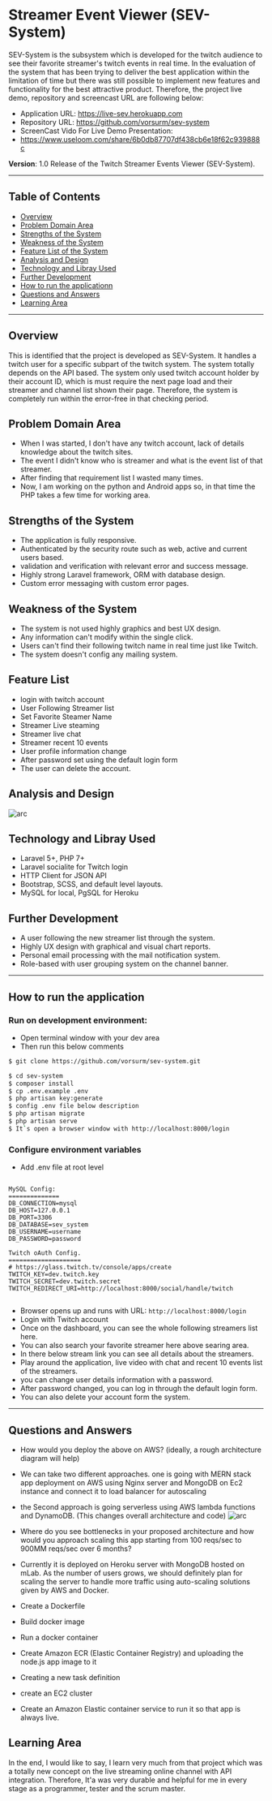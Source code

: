 # Streamer Event Viewer (SEV-System)
SEV-System is the subsystem which is developed for the twitch audience to see their favorite streamer's twitch events in real time. In the evaluation of the system that has been trying to deliver the best application within the limitation of time but there was still possible to implement new features and functionality for the best attractive product. Therefore, the project live demo, repository and screencast URL are following below:

- Application URL: https://live-sev.herokuapp.com
- Repository URL: https://github.com/vorsurm/sev-system
- ScreenCast Vido For Live Demo Presentation:
- https://www.useloom.com/share/6b0db87707df438cb6e18f62c939888c

**Version**: 1.0 Release of the Twitch Streamer Events Viewer (SEV-System).

***


## Table of Contents
* [Overview](#overview)
* [Problem Domain Area](#problem-domain-area)
* [Strengths of the System](#strengths-of-the-system)
* [Weakness of the System](#weakness-of-the-system)
* [Feature List of the System](#feature-list-of-the-system)
* [Analysis and Design](#analysis-and-design)
* [Technology and Libray Used](#technology-and-libray-used)
* [Further Development](#further-development)
* [How to run the applicationn](#how-to-run-the-application)
* [Questions and Answers](#questions-and-answers)
* [Learning Area](#learning-area)

*** 

## Overview
This is identified that the project is developed as SEV-System. It handles a twitch user for a specific subpart of the twitch system. The system totally depends on the API based. The system only used twitch account holder by their account ID, which is must require the next page load and their streamer and channel list shown their page. Therefore, the system is completely run within the error-free in that checking period. 


## Problem Domain Area
- When I was started, I don't have any twitch account, lack of details knowledge about the twitch sites.
- The event I didn't know who is streamer and what is the event list of that streamer.
- After finding that requirement list I wasted many times.
- Now, I am working on the python and Android apps so, in that time the PHP takes a few time for working area.


## Strengths of the System
- The application is fully responsive.
- Authenticated by the security route such as web, active and current users based.
- validation and verification with relevant error and success message.
- Highly strong Laravel framework, ORM with database design.
- Custom error messaging with custom error pages.


## Weakness of the System
- The system is not used highly graphics and best UX design.
- Any information can't modify within the single click.
- Users can't find their following twitch name in real time just like Twitch.
- The system doesn't config any mailing system.


## Feature List
- login with twitch account
- User Following Streamer list
- Set Favorite Steamer Name
- Streamer Live steaming 
- Streamer live chat
- Streamer recent 10 events 
- User profile information change
- After password set using the default login form
- The user can delete the account.


## Analysis and Design
![arc](erd_diagram.jpg?raw=true "ERD_Diagram")


## Technology and Libray Used
- Laravel 5+, PHP 7+
- Laravel socialite for Twitch login
- HTTP Client for JSON API
- Bootstrap, SCSS, and default level layouts.
- MySQL for local, PgSQL for Heroku 


## Further Development 
- A user following the new streamer list through the system.
- Highly UX design with graphical and visual chart reports.
- Personal email processing with the mail notification system.
- Role-based with user grouping system on the channel banner.

***

## How to run the application

### Run on development environment:
* Open terminal window with your dev area
* Then run this below comments
```sh
$ git clone https://github.com/vorsurm/sev-system.git

$ cd sev-system
$ composer install
$ cp .env.example .env
$ php artisan key:generate
$ config .env file below description
$ php artisan migrate
$ php artisan serve
$ It`s open a browser window with http://localhost:8000/login

```

### Configure environment variables
* Add .env file at root level
```

MySQL Config:
==============
DB_CONNECTION=mysql
DB_HOST=127.0.0.1
DB_PORT=3306
DB_DATABASE=sev_system
DB_USERNAME=username
DB_PASSWORD=password

Twitch oAuth Config.
====================
# https://glass.twitch.tv/console/apps/create
TWITCH_KEY=dev.twitch.key
TWITCH_SECRET=dev.twitch.secret
TWITCH_REDIRECT_URI=http://localhost:8000/social/handle/twitch


```

* Browser opens up and runs with URL: `http://localhost:8000/login`
* Login with Twitch account
* Once on the dashboard, you can see the whole following streamers list here. 
* You can also search your favorite streamer here above searing area.
* In there below stream link you can see all details about the streamers.
* Play around the application, live video with chat and recent 10 events list of the streamers.
* you can change user details information with a password.
* After password changed, you can log in through the default login form.
* You can also delete your account form the system.

***

## Questions and Answers
* How would you deploy the above on AWS? (ideally, a rough architecture diagram will help)
* We can take two different approaches. one is going with MERN stack app deployment on AWS using Nginx server and MongoDB on Ec2 instance and connect it to load balancer for autoscaling
* the Second approach is going serverless using AWS lambda functions and DynamoDB. (This changes overall architecture and code) 
![arc](aws_deploy_diagram.jpg?raw=true "Architecture")
*  Where do you see bottlenecks in your proposed architecture and how would you approach scaling this app starting from 100 reqs/sec to 900MM reqs/sec over 6 months?

* Currently it is deployed on Heroku server with MongoDB hosted on mLab. As the number of users grows, we should definitely plan for scaling the server to handle more traffic using auto-scaling solutions given by AWS and Docker. 
* Create a Dockerfile
* Build docker image
* Run a docker container
* Create Amazon ECR (Elastic Container Registry) and uploading the node.js app image to it
* Creating a new task definition
* create an EC2 cluster
* Create an Amazon Elastic container service to run it so that app is always live. 


## Learning Area
In the end, I would like to say, I learn very much from that project which was a totally new concept on the live streaming online channel with API integration. Therefore, It'a was very durable and helpful for me in every stage as a programmer, tester and the scrum master.


